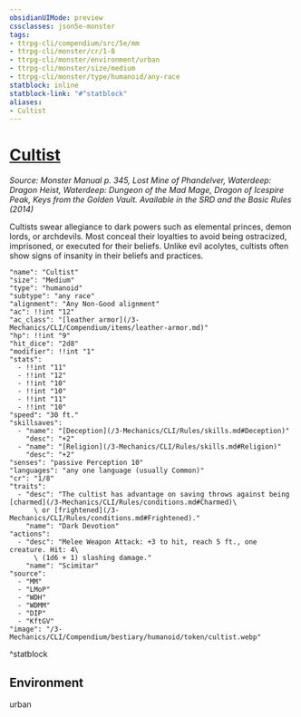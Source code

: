 ```yaml
---
obsidianUIMode: preview
cssclasses: json5e-monster
tags:
- ttrpg-cli/compendium/src/5e/mm
- ttrpg-cli/monster/cr/1-8
- ttrpg-cli/monster/environment/urban
- ttrpg-cli/monster/size/medium
- ttrpg-cli/monster/type/humanoid/any-race
statblock: inline
statblock-link: "#^statblock"
aliases:
- Cultist
---
```

# [Cultist](3-Mechanics\CLI\Compendium\bestiary\humanoid/cultist.md)
*Source: Monster Manual p. 345, Lost Mine of Phandelver, Waterdeep: Dragon Heist, Waterdeep: Dungeon of the Mad Mage, Dragon of Icespire Peak, Keys from the Golden Vault. Available in the <span title='Systems Reference Document (5.1)'>SRD</span> and the Basic Rules (2014)*  

Cultists swear allegiance to dark powers such as elemental princes, demon lords, or archdevils. Most conceal their loyalties to avoid being ostracized, imprisoned, or executed for their beliefs. Unlike evil acolytes, cultists often show signs of insanity in their beliefs and practices.

```statblock
"name": "Cultist"
"size": "Medium"
"type": "humanoid"
"subtype": "any race"
"alignment": "Any Non-Good alignment"
"ac": !!int "12"
"ac_class": "[leather armor](/3-Mechanics/CLI/Compendium/items/leather-armor.md)"
"hp": !!int "9"
"hit_dice": "2d8"
"modifier": !!int "1"
"stats":
  - !!int "11"
  - !!int "12"
  - !!int "10"
  - !!int "10"
  - !!int "11"
  - !!int "10"
"speed": "30 ft."
"skillsaves":
  - "name": "[Deception](/3-Mechanics/CLI/Rules/skills.md#Deception)"
    "desc": "+2"
  - "name": "[Religion](/3-Mechanics/CLI/Rules/skills.md#Religion)"
    "desc": "+2"
"senses": "passive Perception 10"
"languages": "any one language (usually Common)"
"cr": "1/8"
"traits":
  - "desc": "The cultist has advantage on saving throws against being [charmed](/3-Mechanics/CLI/Rules/conditions.md#Charmed)\
      \ or [frightened](/3-Mechanics/CLI/Rules/conditions.md#Frightened)."
    "name": "Dark Devotion"
"actions":
  - "desc": "Melee Weapon Attack: +3 to hit, reach 5 ft., one creature. Hit: 4\
      \ (1d6 + 1) slashing damage."
    "name": "Scimitar"
"source":
  - "MM"
  - "LMoP"
  - "WDH"
  - "WDMM"
  - "DIP"
  - "KftGV"
"image": "/3-Mechanics/CLI/Compendium/bestiary/humanoid/token/cultist.webp"
```
^statblock

## Environment

urban